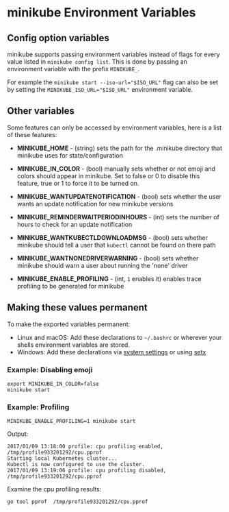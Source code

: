 
# minikube Environment Variables

## Config option variables

minikube supports passing environment variables instead of flags for every value listed in `minikube config list`.  This is done by passing an environment variable with the prefix `MINIKUBE_`.

For example the `minikube start --iso-url="$ISO_URL"` flag can also be set by setting the `MINIKUBE_ISO_URL="$ISO_URL"` environment variable.

## Other variables

Some features can only be accessed by environment variables, here is a list of these features:

* **MINIKUBE_HOME** - (string) sets the path for the .minikube directory that minikube uses for state/configuration

* **MINIKUBE_IN_COLOR** - (bool) manually sets whether or not emoji and colors should appear in minikube. Set to false or 0 to disable this feature, true or 1 to force it to be turned on.

* **MINIKUBE_WANTUPDATENOTIFICATION** - (bool) sets whether the user wants an update notification for new minikube versions

* **MINIKUBE_REMINDERWAITPERIODINHOURS** - (int) sets the number of hours to check for an update notification

* **MINIKUBE_WANTKUBECTLDOWNLOADMSG** - (bool) sets whether minikube should tell a user that `kubectl` cannot be found on there path
* **MINIKUBE_WANTNONEDRIVERWARNING** - (bool) sets whether minikube should warn a user about running the 'none' driver

* **MINIKUBE_ENABLE_PROFILING** - (int, `1` enables it) enables trace profiling to be generated for minikube

## Making these values permanent

To make the exported variables permanent:

* Linux and macOS: Add these declarations to `~/.bashrc` or wherever your shells environment variables are stored.
* Windows: Add these declarations via [system settings](https://support.microsoft.com/en-au/help/310519/how-to-manage-environment-variables-in-windows-xp) or using [setx](https://stackoverflow.com/questions/5898131/set-a-persistent-environment-variable-from-cmd-exe)

### Example: Disabling emoji

```shell
export MINIKUBE_IN_COLOR=false
minikube start
```

### Example: Profiling

```shell
MINIKUBE_ENABLE_PROFILING=1 minikube start
```

Output:

``` text
2017/01/09 13:18:00 profile: cpu profiling enabled, /tmp/profile933201292/cpu.pprof
Starting local Kubernetes cluster...
Kubectl is now configured to use the cluster.
2017/01/09 13:19:06 profile: cpu profiling disabled, /tmp/profile933201292/cpu.pprof
```

Examine the cpu profiling results:

```shell
go tool pprof  /tmp/profile933201292/cpu.pprof
```
